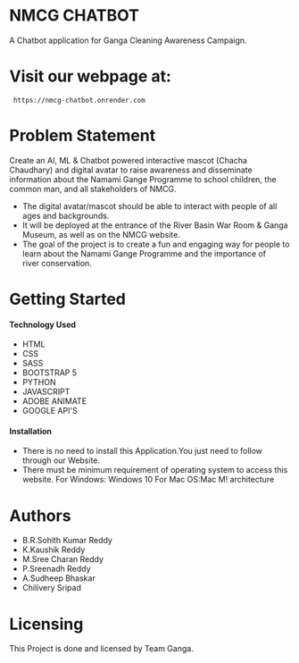 # NMCG CHATBOT
A Chatbot application for Ganga Cleaning Awareness Campaign.
# Visit our webpage at: 
     https://nmcg-chatbot.onrender.com


# Problem Statement
Create an AI, ML & Chatbot powered interactive mascot (Chacha Chaudhary) and 
digital avatar to raise awareness and disseminate information about the Namami 
Gange Programme to school children, the common man, and all stakeholders of 
NMCG. 
- The digital avatar/mascot should be able to interact with people of all ages and 
backgrounds. 
- It will be deployed at the entrance of the River Basin War Room & Ganga Museum, as 
well as on the NMCG website. 
- The goal of the project is to create a fun and engaging way for people to learn about 
the Namami Gange Programme and the importance of river conservation.

# Getting Started
  ####  Technology Used
- HTML
- CSS
- SASS
- BOOTSTRAP 5
- PYTHON
- JAVASCRIPT
- ADOBE ANIMATE
- GOOGLE API'S
 ####  Installation
* There is no need to install this Application.You just need to follow through our Website.
* There must be minimum requirement of operating system to access this website.
  For Windows: Windows 10
  For Mac OS:Mac M! architecture



# Authors
- B.R.Sohith Kumar Reddy
- K.Kaushik Reddy
- M.Sree Charan Reddy
- P.Sreenadh Reddy
- A.Sudheep Bhaskar
- Chilivery Sripad


# Licensing
This Project is done and licensed by Team Ganga.
  
